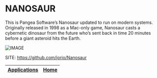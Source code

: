 # NANOSAUR
 
 This is Pangea Software’s Nanosaur updated to run on modern systems.  Originally released in 1998 as a Mac-only game, Nanosaur casts a cybernetic  dinosaur from the future who’s sent back in time 20 minutes before a giant  asteroid hits the Earth.
 
 ![IMAGE](https://raw.githubusercontent.com/jorio/Nanosaur/master/docs/screenshot.png)
 
 SITE: https://github.com/jorio/Nanosaur

 | [Applications](https://portable-linux-apps.github.io/apps.html) | [Home](https://portable-linux-apps.github.io)
 | --- | --- |
